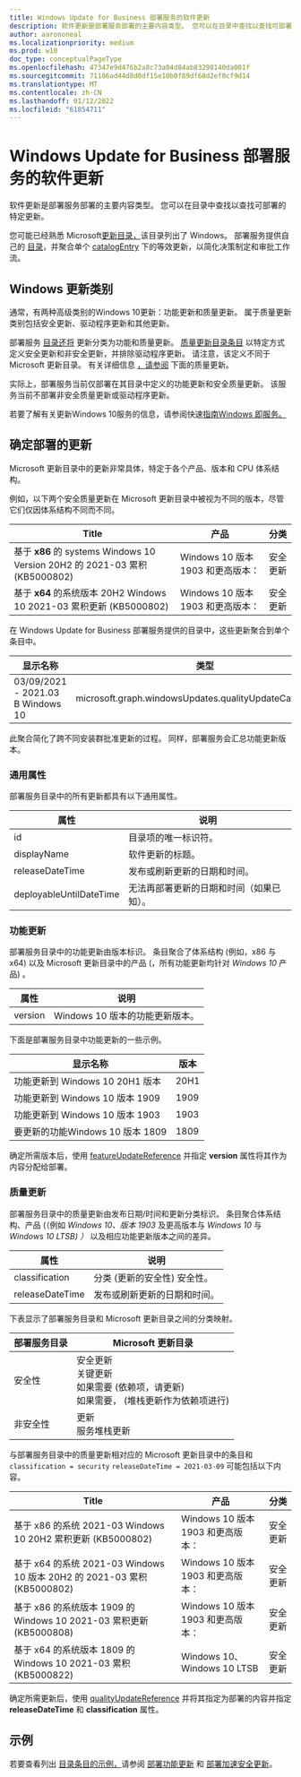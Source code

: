 ```yaml
---
title: Windows Update for Business 部署服务的软件更新
description: 软件更新是部署服务部署的主要内容类型。 您可以在目录中查找以查找可部署的特定更新。
author: aarononeal
ms.localizationpriority: medium
ms.prod: w10
doc_type: conceptualPageType
ms.openlocfilehash: 47347e9d476b2a8c73a04d84ab83298140da001f
ms.sourcegitcommit: 71186ad44d8d0df15e10b0f89df68d2ef0cf9d14
ms.translationtype: MT
ms.contentlocale: zh-CN
ms.lasthandoff: 01/12/2022
ms.locfileid: "61854711"
---
```

# <a name="software-updates-with-the-windows-update-for-business-deployment-service"></a>Windows Update for Business 部署服务的软件更新

软件更新是部署服务部署的主要内容类型。 您可以在目录中查找以查找可部署的特定更新。

您可能已经熟悉 Microsoft[更新目录，](https://www.catalog.update.microsoft.com/)该目录列出了 Windows。 部署服务提供自己的 [目录](/graph/api/resources/windowsupdates-catalog)，并聚合单个 [catalogEntry](/graph/api/resources/windowsupdates-catalogentry) 下的等效更新，以简化决策制定和审批工作流。

## <a name="windows-update-categories"></a>Windows 更新类别

通常，有两种高级类别的Windows 10更新：功能更新和质量更新。 属于质量更新类别包括安全更新、驱动程序更新和其他更新。

部署服务 [目录还将](/graph/api/resources/windowsupdates-catalog?view=graph-rest-beta&preserve-view=true) 更新分类为功能和质量更新。 [质量更新目录条目](/graph/api/resources/windowsupdates-qualityupdatecatalogentry?view=graph-rest-beta&preserve-view=true) 以特定方式定义安全更新和非安全更新，并排除驱动程序更新。 请注意，该定义不同于 Microsoft 更新目录。 有关详细信息 [，请参阅](#quality-updates) 下面的质量更新。

实际上，部署服务当前仅部署在其目录中定义的功能更新和安全质量更新。 该服务当前不部署非安全质量更新或驱动程序更新。

若要了解有关更新Windows 10服务的信息，请参阅快速[指南Windows 即服务。](https://docs.microsoft.com/windows/deployment/update/waas-quick-start)

## <a name="identifying-updates-for-deployment"></a>确定部署的更新

Microsoft 更新目录中的更新非常具体，特定于各个产品、版本和 CPU 体系结构。 

例如，以下两个安全质量更新在 Microsoft 更新目录中被视为不同的版本，尽管它们仅因体系结构不同而不同。

| Title                                                                                   | 产品                           | 分类   |
|-----------------------------------------------------------------------------------------|------------------------------------|------------------|
| 基于 **x86** 的 systems Windows 10 Version 20H2 的 2021-03 累积 (KB5000802)  | Windows 10 版本 1903 和更高版本： | 安全更新 |
| 基于 **x64** 的系统版本 20H2 Windows 10 2021-03 累积更新 (KB5000802)  | Windows 10 版本 1903 和更高版本： | 安全更新 |

在 Windows Update for Business 部署服务提供的目录中，这些更新聚合到单个条目中。

| 显示名称                                           | 类型                                                     |
|--------------------------------------------------------|----------------------------------------------------------|
| 03/09/2021 - 2021.03 B Windows 10 | microsoft.graph.windowsUpdates.qualityUpdateCatalogEntry |

此聚合简化了跨不同安装群批准更新的过程。 同样，部署服务会汇总功能更新版本。

### <a name="common-properties"></a>通用属性

部署服务目录中的所有更新都具有以下通用属性。

| 属性                | 说明                                                        |
|-------------------------|--------------------------------------------------------------------|
| id                      | 目录项的唯一标识符。                           |
| displayName             | 软件更新的标题。                                      |
| releaseDateTime         | 发布或刷新更新的日期和时间。                |
| deployableUntilDateTime | 无法再部署更新的日期和时间（如果已知）。|

### <a name="feature-updates"></a>功能更新

部署服务目录中的功能更新由版本标识。 条目聚合了体系结构 (例如，x86 与 x64) 以及 Microsoft 更新目录中的产品 (，所有功能更新均针对 *Windows 10* 产品) 。

| 属性 | 说明                                       |
|----------|---------------------------------------------------|
| version  | Windows 10 版本的功能更新版本。|

下面是部署服务目录中功能更新的一些示例。

| 显示名称                               | 版本 |
|--------------------------------------------|---------|
| 功能更新到 Windows 10 20H1 版本 | 20H1    |
| 功能更新到 Windows 10 版本 1909 | 1909    |
| 功能更新到 Windows 10 版本 1903 | 1903    |
| 要更新的功能Windows 10 版本 1809 | 1809    |

确定所需版本后，使用 [featureUpdateReference](/graph/api/resources/windowsupdates-featureupdatereference) 并指定 **version** 属性将其作为内容分配给部署。

### <a name="quality-updates"></a>质量更新

部署服务目录中的质量更新由发布日期/时间和更新分类标识。 条目聚合体系结构、产品 (（例如 *Windows 10、版本 1903* 及更高版本与 *Windows 10* 与 *Windows 10 LTSB) ）* 以及相应功能更新版本之间的差异。

| 属性 | 说明 |
|----------|-------------|
| classification | 分类 (更新的安全性) 安全性。 |
| releaseDateTime | 发布或刷新更新的日期和时间。 |

下表显示了部署服务目录和 Microsoft 更新目录之间的分类映射。

| 部署服务目录 | Microsoft 更新目录                                                                                                               |
|------------------|--------------------------------------------------------------------------------------------------------------------------------|
| 安全性         | 安全更新<br>关键更新<br>如果需要 (依赖项，请更新) <br>如果需要， (堆栈更新作为依赖项进行)  |
| 非安全性     | 更新<br>服务堆栈更新                                                                                               |

与部署服务目录中的质量更新相对应的 Microsoft 更新目录中的条目和 `classification = security` `releaseDateTime = 2021-03-09` 可能包括以下内容。

| Title                                                                                   | 产品                           | 分类   |
|-----------------------------------------------------------------------------------------|------------------------------------|------------------|
| 基于 x86 的系统 2021-03 Windows 10 20H2 累积更新 (KB5000802)  | Windows 10 版本 1903 和更高版本： | 安全更新 |
| 基于 x64 的系统 2021-03 Windows 10 版本 20H2 的 2021-03 累积 (KB5000802)  | Windows 10 版本 1903 和更高版本： | 安全更新 |
| 基于 x86 的系统版本 1909 的 Windows 10 2021-03 累积更新 (KB5000808)  | Windows 10 版本 1903 和更高版本： | 安全更新 |
| 基于 x64 的系统版本 1809 的 Windows 10 2021-03 累积 (KB5000822)  | Windows 10、Windows 10 LTSB        | 安全更新 |

确定所需更新后，使用 [qualityUpdateReference](/graph/api/resources/windowsupdates-qualityupdatereference) 并将其指定为部署的内容并指定 **releaseDateTime** 和 **classification** 属性。

## <a name="examples"></a>示例

若要查看列出 [目录条目的示例，](/graph/api/windowsupdates-catalog-list-entries)请参阅 [部署功能更新](windowsupdates-deploy-update.md) 和 [部署加速安全更新](windowsupdates-deploy-expedited-update.md)。
